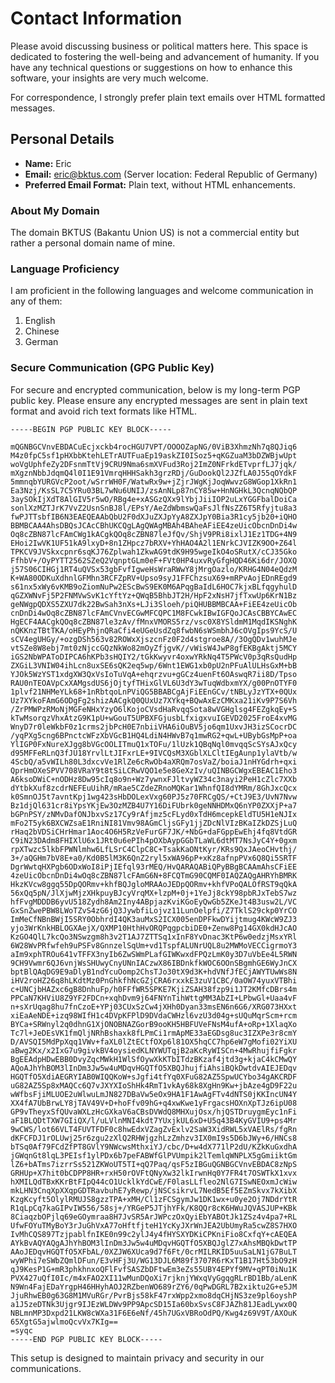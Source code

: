 # Contact Information

Please avoid discussing business or political matters here. This space is
dedicated to fostering the well-being and advancement of humanity. If you have
any technical questions or suggestions on how to enhance this software, your
insights are very much welcome.

For correspondence, I strongly prefer plain text emails over HTML formatted
messages.

## Personal Details

- **Name:** Eric
- **Email:** [eric@bktus.com](mailto:eric@bktus.com) (Server location: Federal
  Republic of Germany)
- **Preferred Email Format:** Plain text, without HTML enhancements.

### About My Domain

The domain BKTUS (Bakantu Union US) is not a commercial entity but rather a
personal domain name of mine.

### Language Proficiency

I am proficient in the following languages and welcome communication in any of
them:

1. English
2. Chinese
3. German

### Secure Communication (GPG Public Key)

For secure and encrypted communication, below is my long-term PGP public key.
Please ensure any encrypted messages are sent in plain text format and avoid
rich text formats like HTML.

```
-----BEGIN PGP PUBLIC KEY BLOCK-----

mQGNBGCVnvEBDACuEcjxckb4rocHGU7VPT/OOOOZapNG/0ViB3XhmzNh7q8QJiq6
M4z0fpC5sf1pHXbbKtehLETrAUTFuaEp19askZI0ISoz5+qKGZuaM3bDZWBjwUpt
woVgUphfeZy2DFsnmTtVj9CRU9Nma6smXVFud3Roj2ImZ0NFrkdETvprfLJ7jqk/
mXgznNbbJdqmQ4l0I1E91VmrqHHHSakh3grzRDj/GuDookQl2JZfLA0J55qOYdkF
5mmnqbYURGVcP2oot/wSrrWH0F/WatwRx9w+jZjrJWgKjJoqWwvzG8WGop1XkRn1
Ea3Nzj/KsSL7C5YRu03BL7wNu6UNIJ/zsAnNLp87nCY85w+HnNGHkL3QcnqNQbQP
3aySOkIjXdT8AlGIV5r5wO/RBg4e+xASGzQXx9lYbjJiiIOP2uLxYGGFbalDoiCa
sonlXzMZTJrK7VvZ2UsnSnBJ8l/EPsY/AeZdWbmswQaFsJlfNsZZ6T5Rfyjtu8a3
fwPJTTsbfIB6N3EAEQEAAbQbU2F0dXJuZXJpYyA8ZXJpY0Bia3R1cy5jb20+iQHO
BBMBCAA4AhsDBQsJCAcCBhUKCQgLAgQWAgMBAh4BAheAFiEE4zeUicObcnDnDi4w
Oq8cZBN87lcFAmCWg1kACgkQOq8cZBN87leJfQv/ShjV9PRi8ixlJ1Ez1TDG+4N9
EHoi2IwVK1UF51kA9lxyD+8n1ZHpcz7bRXV+YhHAO4A2l1ENrkCJVIZK9OO+Z64l
TPKCV9JVSkxcpnr6sqKJ76Zplwah1ZkwAG9tdK9H95wgeIkO4oSRutX/cCJ35Gko
FfhbV+/OyPYTT2562SZeQ2VqnptGLm0eF+FVt0HP4uxvRyGfgHQD46Ki6dr/JOXQ
j57S06CIHGj1RT4uQVSx53gbFvfIgweHsWraRWwY8jMrgOazlo/KRHG4N04eQdzM
K+WA80ODKuXdhnlGFMhn3RCFZpRV+Upso9syJ1FFChzsuX69+mRPvAojEDnREgd9
s61nx5xWy6vKMB9oZiomNuPw2EScBwS9EK0M6APqgBaIdL6HOC7kjxBLfqgyhulD
qGZXWNvFj5P2FNMVwSvK1cYftYz+QWqB5BhbJT2H/HpF2xNsH7jfTxwUp6KrN1Bz
geNWgpQDXS5ZXU7dk22BwSah3nXs+LJi3Sloeh/piQHUBBMBCAA+FiEE4zeUicOb
cnDnDi4wOq8cZBN87lcFAmCVnvECGwMFCQPC1M8FCwkIBwIGFQoJCAsCBBYCAwEC
HgECF4AACgkQOq8cZBN87le3zAv/fMnxVMORS5rz/vsc0X8YSldmM1MqdIKSNghK
nQKKnzTBtTKA/oHEyPhjnQRaCfi4eUGeUsdZq8fwbN6sWSmbhJ6cOVgIps9YcS/U
sCV4egUHGy/+ozgDSh563v82ROWxXjszcnFz0F2d4stgroe8A//3OgQDv1wuhMJe
vtSZe8W8ebj7mt0zNjccGQzNkWo82mOyZfjgvK//vWisW4JwP8gfEKBgAktj5MCY
iGS2NbWPAToDIPCA6hKPb3sHQIY2/tGkKwyvr4oxwYRkNq4T5PWcV0p3qRsQudHp
ZXGiL3VNIW04ihLcn8uxSE6sQK2eq5wp/6Wnt1EWG1xb0pU2nPFuAlULHsGxM+bB
YJOk5WzYST1xdgXW3QxVsIoTuVqA+ehqrzvu+gGCz4uenFt6OAswqR7ii8D/Tpso
RAU0nTEOAVpCxXAMgsdUS6jOjtyfTHixGlVL6U3dY3wTuqWdbxmYX/g00PnOTYF0
1plvf21NHMeYLk68+1nRbtqoLnPViQG5BBABCgAjFiEEnGCv/tNBLyJzYTX+0QUx
Uz7XYkoFAmG6ODgFg2shizAACgkQ0QUxUz7XYkq+BQwAxEzCMKxa21iKv9P7S6Vh
/ZrPMWPzRMoNjMGFeNHxYzyO6lKojoCVsdHaRvqqSota8wVGHglsg4FEZgkqEy+S
kTwMsorqzVhxAtzG9K1pU+wGouT5UPBXFGjusbLfxigxvuIGEVD2025FroE4xvMG
WnyD7r0leWkbF0z1crms2jbPcH0E7nbiiVHA6iOuBV5jo6qm1UxvJH3izSCocrDC
/yqPXg5cng6BPnctcWFzXbVGcB1HQ4LdiN4HWvB7q1mwRG2+qwL+UBybGsMpP+oa
YlIGP0FxNureXJgg8bVGcOOLITmuQ1xTOFu/1lUzk1QBqNql0mvqqScSYsAJxQcy
d95MFFeRLnQ3fJU18YrvlLtJIFxrLE+9IVCQsM3XGblXLCltIEgAunp1ylaVtb/w
4ScbQ/a5vWILh80L3dxcvVe1RlZe6cRwOb4aXRQm7osVaZ/boiaJ1nHYGdrh+qxi
QprHmOXeSPVV708VRaY9t8tSiLCRwVQO1e5e8GeXzIv/uQINBGCWgxEBEAC1Eho3
A6ksoDWiC+nODHz8Dw95cIq8o9n+Wz7ywnxFJltvyWZ34c3nayi2PeH1cZlc7XXb
dYtbkXuf8zcdrNEFEuUihR/mRae5CZdeZRnoMQKar1WhnfQI8dYMRm/8GhJxcQcx
k0SmnOJ5t7avntKpj1wg423sHbDOLexVxg60PJ5z70FRCgQS/+CtJ9E3/UvN7Nvw
Bz1djQl631cr8iYpsYKjEw3OzMZB4U7Y16DiFUbrk0geNNHDMxQ6nYP0ZXXjP+a7
bGPnPSY/zNMvDafONJbxvSz17Cy9rAfjmz5cFLyd0xTdH6mcepkEldTU5H1eNJIx
mFo2T5yk6BXCWZsaE1RniNI81Vmv98AGmCljsGFy1jjZDcNlVIzBKaIZkDZSjLuQ
rHaq2bVDSiCHrHmar1Aoc4O6H5RzVeFurGF7JK/+NbG+daFGppEwEhj4fq8VtdGR
C9iN23DAdm8FHIXlU6x1JRt0u6ePIh4pOXbAypGGbTLaWL6dtMT7NsJyC4Y+0gxm
rpXTwzc5lkbFPWNlmhw6LfLSrC4ClpC8C+TsakKaONtKyr/KRs9QxJAeoCHvthj/
3+/aQGHm7bV8E+a0/Kd0B5lM3K6QnZ2ryl5xWA96pP+xKz8afnpPVx6Q8Qi5SRTF
DgrWwtqHXPgb6ODxWoI8iPjIEfql93rMEQ/HvQARAQABiQPyBBgBCAAmAhsCFiEE
4zeUicObcnDnDi4wOq8cZBN87lcFAmG6N+8FCQTmG90CQMF0IAQZAQgAHRYhBMRK
HkzKVcw8ggq55DpQORmv+khfBQJgloMRAAoJEDpQORmv+khfVPoQALOfRST9qQkA
56xQq5pN/JlXjwMjzXHkpuyBJcyVrqMX+lzpM+0j+1YeJj8ckY98pbRJxTebS7wz
hfFvgMDDDB6yvU518Zydh8Am2Iny4ABpjazKviKGoEyQwGb5ZKeJt4B3usw2L/VC
GxSnZwePBW8LWoTZvS4zG6jQ3JywbfiLojvz11LunOelpfi/Z7TklS29ckp0YrCO
ImMeCfNBnBWjI5SRY0ObhrdI4QK3auMxS2ICX005enDPFkwDYijtmug4KWcW9ZJ3
yjo3WrKnkHBLOGXAejX/QXMP10HthHvORQPqgpcbiDE0+Zenw8Pg14GX0kdHJcAO
KzGO4QlL7kcQo3NSwzgm8h3v2T1AJ7ZTTSq1xInF8YvDnac3KtP6w0edzjMsxYRl
6W28WvPRfwfeh9uPSFv8GnnzelSqUm+vd1TspfALUNrUQL8u2MWMoVECCigrmoY3
aIm9xphTROu641vTFFX3nyIb6ZwSWmPLafGIWKwxdFPQzLmK0y3D7uVbEe4L5RWN
9CH9Vwmr6QJ6vnjWsSHUwyCnyUNnIACzwX86IBDnkfkWOC6OOnSBgmhGE6WyJnCX
bptBlQAqDG9E9aDlyB1ndYcuOomp2ChsTJo30tX9d3K+hdVNfJfECjAWYTUwWs8N
iHV2roHZ26q8hLKdtMz0PnGhkfhNcGZjCRA6rxxkE3zuV1CBC/0aOW74yuxVTBhi
c+UNCjbHAZxc6gB8DnhuFp/h0FFfWR5SPKE7KjiZSAH38fzp9i1JT2KMfcDBrs4m
PPCaN7KHViU8Z9YF2FDCn+xqhDvm9j64FNYnTihWttgMM3AbZI+LPbwGl+Uaa4vF
n+sXrUqag8hu7fnCzoE+YPj03CUxSzCw4jXHh0Dyan33msEN6n6G6/XRG073HXxt
xiEaAeNDE+izq98WIfH1c4DVpKFPlD9DVdaCWHzl6vzU3d04g+sUQuMqrScm+rcm
BYCa+SRWnyl2q0dhnG1XjONOBNAZGorB9ooKH5HBFUVeFNsM4ufA+oRp+1XlaqXo
Tc7l+JeDEsVK1fmQljNRhBshaxk8fLPmCi1rmApME33aEGDsg8uc3IZXPe3r8cmY
D/AVSQI5MdPpXqq1VWv+faXL0lZtECtfOXp6l81OX5hqCC7hp6eW7gMofi02YiXU
aBwg2Kx/x2IxG7u9givkBV4oysiedKLNYWUTqjB2aKcRyWISCn+4MwRhujfiFgkr
BgEEAdpHDwEBB0DvyZqcMWkH1WlSfOywXkKTbITdzBKzaf4jtd3g+kjaC4kCMwQY
AQoAJhYhBOM3lInDm3Jw5w4uMDqvHGQTfO5XBQJhujfiAhsiBQkDwtdvAIEJEDqv
HGQTfO5XdiAEGRYIAB0WIQQKoW+sJgfi4tfYq0XFuG82AZ5SpwUCYbo34gAKCRDF
uG82AZ5Sp8xMAQCc6Q7vJXYXIoShHk4RmT1vkAy68k8XgHn9Kw+jbAze4gD9F22u
wWfbsFjiMLUOE2uWlwuLmJN827DBaVw5eOx9HA1F1AwAgFTv4dNTS0jKKIncUN4Y
XX4fA7UbBrwLY8jTAV49V+D+hoFfv09hG+q4xwKwe1yFrgacsHOXnXpTJz6ipU08
GP9vTheyxSfQUvaWXLzHcGXkaV6aCBsDVWdQ8MHXujOsx/hjQSTDruygmEyc1nFi
aF1BLQDtTXW7GIiQX/l/uLVlnMNI4kdt7YUxjkUL6xD+U5q43B4KyGVIU9+ps4Mr
9wCWS/lot66VLT4FUVTFDF0c8hwEdxVZagZvExlv2SaW3XidRWL5xVAElRs/fgRn
dKFCFDJ1rOLUwj25r6zgu2zXlQ2RHWjgzhLzZmhzv3IX0mI9s5D6bJWy+6/HNCs8
bTSq0Af79FCdZfPT8GVlY9NWcwsMthxiYJ/cbc/D+w4dX771lP2dU/KZkKuGxdhA
jGWqnGt8lqL3PEIsf1ylPDx6b7peFABWfGlPVUmpik2lTemlqWNPLX5gGmiiktGm
lZ6+bATms7izrrSs521ZKWoUT5TI+qQ7Paq/qsF5zIBGuQGNBGCVnvEBDAC8zNpS
GRHUp+X7hit0bCDPP8HR+rxH50rOVFtQNyXw32lkIrwnHq0Y7FR4t7OSWTkX1xvx
hXMILQdTBxKKrBtFIpQ44cO1UcklkYdCwE/F0lasLLfleo2NlG7ISwNEOxmJcWiw
mkLHN3CnqXpXXqpGDTRavbuhE7yRewp/jNSCsikrvL7NedB5Ef5EZmSkvx7kXibX
KzgKcyft5OlylRMUJS8gzzTPA+xMH/Cl1zFCSgymJw1DK1wx+u0ye2Oj7NDdrYtR
R1qLpCq7kaGIPvIW556/58sj+/YRGeP5JTjhYFk/K8QQr8cK6HWuJQVASJUP+KBk
8CiaqzbOPjlq69eGOymraa8H7JvSR5ArJWPczOxQyiEbYABOtJk1ZSz4v4pa7+RL
UfwFOYuTMyBoY3rJuGhVxA77oHftfjteH1YcKyJXrWnJEA2UbUmyRa5cwZ8S7HXO
IvMhCQS897TzjpablfnIKE0n99c2ylJ4y4fHYSXYDKiCPKniFio8CxfqY+cAEQEA
AYkBvAQYAQgAJhYhBOM3lInDm3Jw5w4uMDqvHGQTfO5XBQJglZ7xAhsMBQkDwtTP
AAoJEDqvHGQTfO5XFbAL/0XZJW6XUca9d7f6Ft/0crMILRKID5uuSaLN1jG7BuLT
wyWPhi7eSWbZQmlDFun/E3vHFj3U/WG13DJL6M89f3707R6rKxT1B17Ht53bO9zH
qJ9KesP1G+mR3phkhnxoQFlFvfSASZbDFtwEm3eZs55UBY4EPYf9MV+qPT0iNu1K
PVX427uQfI0Ic/m4xFAO2XI11wMunDQoXi7rjknjYWxqVyGgqgRLrBD1Bb/aLenK
N9Wn4FajEDaYrgpH46HHyhAOJ2RZbenWO689rZY6/0qPwDGRL7B2xiktu2G+e5JM
JjuRhwEB0g63G8M1MVuRGr/PvrBjs58kF47rxWpp2xmo8dqCHjNS3ze9pl6oyshP
a1J5zeDTNk3Ujgr9IJEzWLDWv9PP9ApcSD15Ia60bxSvsC8FJAZh81JEadLywx0Q
NBLmnMP3Dxpd21LKW8cWXa31F6E6eNf/45h7UGxVBRoOdPQ/Kwg4z69V9T/AXOuK
65XgtG5ajwlmoQcvVx7KIg==
=syqc
-----END PGP PUBLIC KEY BLOCK-----
```

This setup is designed to maintain privacy and security in our communications.
